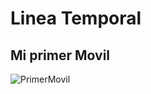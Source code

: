 # Linea Temporal

## Mi primer Movil

![PrimerMovil](https://i1.wp.com/syl.ru/misc/i/ai/292693/1609005.jpg)


